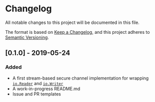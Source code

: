 # Changelog
All notable changes to this project will be documented in this file.

The format is based on [Keep a Changelog](https://keepachangelog.com/en/1.0.0/),
and this project adheres to [Semantic Versioning](https://semver.org/spec/v2.0.0.html).

## [0.1.0] - 2019-05-24
### Added
 - A first stream-based secure channel implementation for wrapping [`io.Reader`](https://golang.org/pkg/io/#Reader) 
  and [`io.Writer`](https://golang.org/pkg/io/#Writer)
 - A work-in-progress README.md
 - Issue and PR templates
